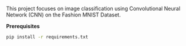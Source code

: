This project focuses on image classification using Convolutional Neural Network (CNN) on the Fashion MNIST Dataset.

**Prerequisites**
```bash
pip install -r requirements.txt
